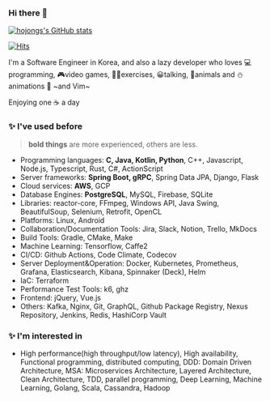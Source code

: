 ### Hi there 👋

[![hojongs's GitHub stats](https://github-readme-stats.vercel.app/api?username=hojongs)](https://github.com/anuraghazra/github-readme-stats)

[![Hits](https://hits.seeyoufarm.com/api/count/incr/badge.svg?url=https%3A%2F%2Fgithub.com%2Fhojongs&count_bg=%2379C83D&title_bg=%23555555&icon=&icon_color=%23E7E7E7&title=hits&edge_flat=false)](https://hits.seeyoufarm.com)

I'm a Software Engineer in Korea, 
and also a lazy developer who loves 💻programming, 🎮video games, 🧗‍♂️exercises, 😀talking, 🦝animals and ⛄animations 🥰 ~and Vim~

Enjoying one ☕ a day

### ✨ I've used before

> **bold things** are more experienced, others are less.

- Programming languages: **C, Java, Kotlin, Python**, C++, Javascript, Node.js, Typescript, Rust, C#, ActionScript
- Server frameworks: **Spring Boot, gRPC**, Spring Data JPA, Django, Flask
- Cloud services: **AWS**, GCP
- Database Engines: **PostgreSQL**, MySQL, Firebase, SQLite
- Libraries: reactor-core, FFmpeg, Windows API, Java Swing, BeautifulSoup, Selenium, Retrofit, OpenCL
- Platforms: Linux, Android
- Collaboration/Documentation Tools: Jira, Slack, Notion, Trello, MkDocs
- Build Tools: Gradle, CMake, Make
- Machine Learning: Tensorflow, Caffe2
- CI/CD: Github Actions, Code Climate, Codecov
- Server Deployment&Operation: Docker, Kubernetes, Prometheus, Grafana, Elasticsearch, Kibana, Spinnaker (Deck), Helm
- IaC: Terraform
- Performance Test Tools: k6, ghz
- Frontend: jQuery, Vue.js
- Others: Kafka, Nginx, Git, GraphQL, Github Package Registry, Nexus Repository, Jenkins, Redis, HashiCorp Vault

### ✨ I'm interested in
- High performance(high throughput/low latency), High availability, Functional programming, distributed computing, DDD: Domain Driven Architecture, MSA: Microservices Architecture, Layered Architecture, Clean Architecture, TDD, parallel programming, Deep Learning, Machine Learning, Golang, Scala, Cassandra, Hadoop

<!--
**hojongs/hojongs** is a ✨ _special_ ✨ repository because its `README.md` (this file) appears on your GitHub profile.

Here are some ideas to get you started:

- 🔭 I’m currently working on ...
- 🌱 I’m currently learning ...
- 👯 I’m looking to collaborate on ...
- 🤔 I’m looking for help with ...
- 💬 Ask me about ...
- 📫 How to reach me: ...
- 😄 Pronouns: ...
- ⚡ Fun fact: ...
-->
